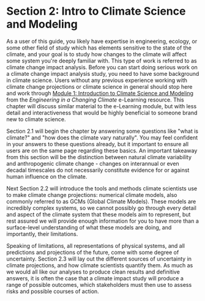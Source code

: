 # Section 2: Intro to Climate Science and Modeling

As a user of this guide, you likely have expertise in engineering, ecology, or some other field of study which has elements sensitive to the state of the climate, and your goal is to study how changes to the climate will affect some system you're deeply familiar with. This type of work is referred to as climate change impact analysis. Before you can start doing serious work on a climate change impact analysis study, you need to have some background in climate science. Users without any previous experience working with climate change projections or climate science in general should stop here and work through [Module 1: Introduction to Climate Science and Modeling](https://edtech.engineering.utoronto.ca/subproject/introduction-climate-science-and-modeling) from the *Engineering in a Changing Climate* e-Learning resource. This chapter will discuss similar material to the e-Learning module, but with less detail and interactiveness that would be highly beneficial to someone brand new to climate science.

Section 2.1 will begin the chapter by answering some questions like "what is climate?" and "how does the climate vary naturally". You may feel confident in your answers to these questions already, but it important to ensure all users are on the same page regarding these basics. An important takeaway from this section will be the distinction between natural climate variability and anthropogenic climate change - changes on interannual or even decadal timescales do not necessarily constitute evidence for or against human influence on the climate.

Next Section 2.2 will introduce the tools and methods climate scientists use to make climate change projections: numerical climate models, also commonly referred to as GCMs (Global Climate Models). These models are incredibly complex systems, so we cannot possibly go through every detail and aspect of the climate system that these models aim to represent, but rest assured we will provide enough information for you to have more than a surface-level understanding of what these models are doing, and importantly, their limitations.

Speaking of limitations, all representations of physical systems, and all predictions and projections of the future, come with some degree of uncertainty. Section 2.3 will lay out the different sources of uncertainty in climate projections, and how climate scientists quantify them. As much as we would all like our analyses to produce clean results and definitive answers, it is often the case that a climate impact study will produce a range of possible outcomes, which stakeholders must then use to assess risks and possible courses of action.